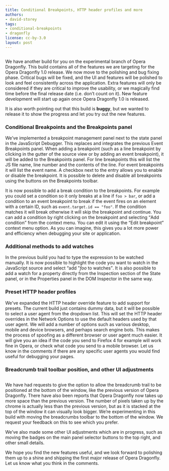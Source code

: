 ```yaml
---
title: Conditional Breakpoints, HTTP header profiles and more
authors:
- david-storey
tags:
- conditional-breakpoints
- dragonfly
license: cc-by-3.0
layout: post
---
```


<img src="{{ page.id }}/conditional.png" alt="" />

<p>We have another build for you on the experimental branch of Opera Dragonfly. This build contains all of the features we are targeting for the Opera Dragonfly 1.0 release. We now move to the polishing and bug fixing phase. Critical bugs will be fixed, and the UI and features will be polished to look and feel consistently across the application. Extra features will only be considered if they are critical to improve the usability, or we magically find time before the final release date (i.e. don’t count on it). New feature development will start up again once Opera Dragonfly 1.0 is released.</p>

<p>It is also worth pointing out that this build is <strong>buggy</strong>, but we wanted to release it to show the progress and let you try out the new features.</p>

<h3>Conditional Breakpoints and the Breakpoints panel</h3>

<p>We’ve implemented a breakpoint management panel next to the state panel in the JavaScript Debugger. This replaces and integrates the previous Event Breakpoints panel.  When adding a breakpoint (such as a line breakpoint by clicking in the gutter of the source view or by adding an event breakpoint), it will be added to the Breakpoints panel. For line breakpoints this will list the JS file name, line number and the contents of the line. For event breakpoints it will list the event name. A checkbox next to the entry allows you to enable or disable the breakpoint. It is possible to delete and disable all breakpoints using the buttons on the Breakpoints toolbar.</p>

<p>It is now possible to add a break condition to the breakpoints. For example you could set a condition so it only breaks at a line if <code>foo &gt; bar</code>, or add a condition to an event breakpoint to break if the event fires on an element with a certain ID, such as <code>event.target.id == &quot;foo&quot;</code>. If the condition matches it will break otherwise it will skip the breakpoint and continue. You can add a condition by right clicking on the breakpoint and selecting <q>Add condition</q> from the context menu.  You can edit it using the <q>Edit breakpoint</q> context menu option. As you can imagine, this gives you a lot more power and efficiency when debugging your site or application.</p>

<h3>Additional methods to add watches</h3>

<p>In the previous build you had to type the expression to be watched manually. It is now possible to highlight the code you want to watch in the JavaScript source and select <q>add &quot;<em>foo</em> to watches</q>. It is also possible to add a watch for a property directly from the Inspection section of the State panel, or in the Properties panel in the DOM Inspector in the same way.</p>

<h3>Preset HTTP header profiles</h3>

<p>We&#39;ve expanded the HTTP header override feature to add support for presets. The current build just contains dummy data, but it will be possible to select a user agent from the dropdown list. This will set the HTTP header overrides in the Network Options to use the default headers used by that user agent. We will add a number of options such as various desktop, mobile and device browsers, and perhaps search engine bots. This makes the process of spoofing as a different browser or user agent much easier. It will give you an idea if the code you send to Firefox 4 for example will work fine in Opera, or check what code you send to a mobile browser. Let us know in the comments if there are any specific user agents you would find useful for debugging your pages.</p>

<h3>Breadcrumb trail toolbar position, and other UI adjustments</h3>

<img src="{{ page.id }}/breadcrumbs.png" alt="" />

<p>We have had requests to give the option to allow the breadcrumb trail to be positioned at the bottom of the window, like the previous version of Opera Dragonfly. There have also been reports that Opera Dragonfly now takes up more space than the previous version. The number of pixels taken up by the chrome is actually less than the previous version, but as it is stacked at the top of the window it can visually look bigger. We’re experimenting in this build with moving the breadcrumbs toolbar to the bottom of the window. We request your feedback on this to see which you prefer.</p>

<p>We’ve also made some other UI adjustments which are in progress, such as moving the badges on the main panel selector buttons to the top right, and other small details.</p>

<p>We hope you find the new features useful, and we look forward to polishing them up to a shine and shipping the first major release of Opera Dragonfly. Let us know what you think in the comments.</p>
